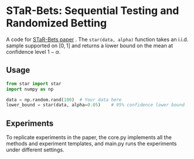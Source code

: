 # STaR-Bets: Sequential Testing and Randomized Betting

A code for [STaR-Bets paper](https://arxiv.org/abs/2505.22422) . The `star(data, alpha)` function takes an i.i.d. sample supported on $[0,1]$ and returns a lower bound on the mean at confidence level $1-\alpha$.

## Usage

```python
from star import star
import numpy as np

data = np.random.rand(100)  # Your data here
lower_bound = star(data, alpha=0.05)    # 95% confidence lower bound
```

## Experiments
To replicate experiments in the paper, the core.py implements all the methods and experiment templates, and main.py runs the experiments under different settings.
